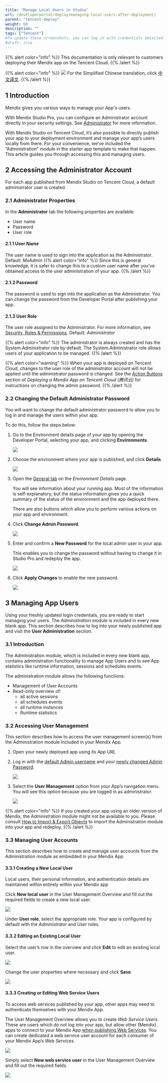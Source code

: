```yaml
---
title: "Manage Local Users in Studio"
url: /developerportal/deploy/managing-local-users-after-deployment/
parent: "tencent-deploy"
weight: 60
description: ""
tags: ["Tencent"]
#To update these screenshots, you can log in with credentials detailed in How to Update Screenshots Using Team Apps.
#draft: true
---
```


{{% alert color="info" %}}
This documentation is only relevant to customers deploying their Mendix app on the Tencent Cloud.
{{% /alert %}}

{{% alert color="info" %}}
<img src="/attachments/china.png" style="display: inline-block; margin: 0" /> For the Simplified Chinese translation, click [中文译文](https://cdn.mendix.tencent-cloud.com/documentation/deploy/tencent-local-users-in-studio.pdf).
{{% /alert %}}

## 1 Introduction

Mendix gives you various ways to manage your App's users.

With Mendix Studio Pro, you can configure an Administrator account directly in your security settings. See [Administrator](/refguide8/administrator) for more information.

With Mendix Studio on Tencent Cloud, it’s also possible to directly publish your app to your deployment environment and manage your app’s users locally from there. For your convenience, we’ve included the “Administration” module in the starter app template to make that happen. This article guides you through accessing this and managing users.

## 2 Accessing the Administrator Account

For each app published from Mendix Studio on Tencent Cloud, a default administrator user is created.

### 2.1 Administrator Properties

In the **Administrator** tab the following properties are available:

- User name
- Password
- User role

#### 2.1.1 User Name
The user name is used to sign into the application as the Administrator.
Default: *MxAdmin*
{{% alert color="info" %}}
Since this is general knowledge, it is safer to change this to a custom user name after you’ve obtained access to the user administration of your app.
{{% /alert %}}

#### 2.1.2 Password
The password is used to sign into the application as the Administrator. You can change the password from the Developer Portal after publishing your app.

#### 2.1.3 User Role
The user role assigned to the Administrator. For more information, see [Security, Roles & Permissions](/studio8/settings-security).
Default: *Administrator*

{{% alert color="info" %}}
The administrator is always created and has the System.Administrator role by default. The System.Administrator role allows users of your application to be managed.
{{% /alert %}}

{{% alert color="warning" %}}
When your app is deployed on Tencent Cloud, changes to the user role of the administrator account will not be applied until the administrator password is changed. See the [Action Buttons](tencent-deploy#change-admin-password) section of *Deploying a Mendix App on Tencent Cloud (腾讯云)* for instructions on changing the admin password.
{{% /alert %}}

### 2.2 Changing the Default Administrator Password

You will want to change the default administrator password to allow you to log in and manage the users within your app.

To do this, follow the steps below:

1. Go to the Environment details page of your app by opening the Developer Portal, selecting your app, and clicking **Environments**.

    ![](/attachments/developerportal/deploy/tencent-deploy/managing-local-users-after-deployment/environments.png)

2. Choose the environment where your app is published, and click **Details**.

    ![](/attachments/developerportal/deploy/tencent-deploy/managing-local-users-after-deployment/environment-details.png)

3. Open the [General tab](tencent-deploy#environment-details) on the *Environment Details* page.

    You will see information about your running app. Most of the information is self-explanatory, but the status information gives you a quick summary of the status of the environment and the app deployed there.

    There are also buttons which allow you to perform various actions on your app and environment.
    
4. Click **Change Admin Password**.

    ![](/attachments/developerportal/deploy/tencent-deploy/managing-local-users-after-deployment/change-password-button.png)

5. Enter and confirm a **New Password** for the local admin user in your app.

    This enables you to change the password without having to change it in Studio Pro and redeploy the app.

    ![](/attachments/developerportal/deploy/tencent-deploy/managing-local-users-after-deployment/change-admin-password.png)

6. Click **Apply Changes** to enable the new password.

    ![](/attachments/developerportal/deploy/tencent-deploy/managing-local-users-after-deployment/apply-changes.png)

## 3 Managing App Users

Using your freshly updated login credentials, you are ready to start managing your users. The *Administration* module is included in every new blank app. This section describes how to log into your newly published app and visit the **User Administration** section.

### 3.1 Introduction

The Administration module, which is included in every new blank app, contains administration functionality to manage App Users and to see App statistics like runtime information, sessions and schedules events.

The administration module allows the following functions:

* Management of User Accounts
* Read-only overview of:
    * all active sessions
    * all schedules events
    * all runtime instances
    * Runtime statistics

### 3.2 Accessing User Management

This section describes how to access the user management screen(s) from the Administration module included in your Mendix App.

1. Open your newly deployed app using its *App URL*

2. Log in with the [default Admin username](/refguide8/administrator#user-name) and your [newly changed Admin Password](/refguide8/administrator#password).

    ![](/attachments/developerportal/deploy/tencent-deploy/managing-local-users-after-deployment/sign-in.png)

3. Select the **User Management** option from your App’s navigation menu. You will see this option because you are logged in as administrator.

    ![](/attachments/developerportal/deploy/tencent-deploy/managing-local-users-after-deployment/account-overview.png)

{{% alert color="info" %}}
If you created your app using an older version of Mendix, the Administration module might not be available to you. Please consult [How to Import & Export Objects](/howto8/integration/importing-and-exporting-objects) to import the Administration module into your app and redeploy.
{{% /alert %}}

### 3.3 Managing User Accounts

This section describes how to create and manage user accounts from the Administration module as embedded in your Mendix App.

#### 3.3.1 Creating a New Local User

Local users, their personal information, and authentication details are maintained within entirely within your Mendix app 

Click **New local user** in the User Management Overview and fill out the required fields to create a new local user.

![](/attachments/developerportal/deploy/tencent-deploy/managing-local-users-after-deployment/new-account.png)

Under **User role**, select the appropriate role. Your app is configured by default with the *Administrator* and *User* roles.

#### 3.3.2 Editing an Existing Local User

Select the user’s row in the overview and click **Edit** to edit an existing local user.

![](/attachments/developerportal/deploy/tencent-deploy/managing-local-users-after-deployment/edit-existing.png)

Change the user properties where necessary and click **Save**.

![](/attachments/developerportal/deploy/tencent-deploy/managing-local-users-after-deployment/local-user-details.png)

#### 3.3.3 Creating or Editing Web Service Users

To access web services published by your app, other apps may need to authenticate themselves with your Mendix App. 

The User Management Overview allows you to create *Web Service Users*. These are users which do not log into your app, but allow other (Mendix) apps to connect to your Mendix App [when publishing Web Services](/refguide/published-web-services). You can create dedicated a web service user account for each consumer of your Mendix App’s *Web Services*.

![](/attachments/developerportal/deploy/tencent-deploy/managing-local-users-after-deployment/new-web-service-user.png)

Simply select **New web service user** in the User Management Overview and fill out the required fields.

![](/attachments/developerportal/deploy/tencent-deploy/managing-local-users-after-deployment/new-account.png)
